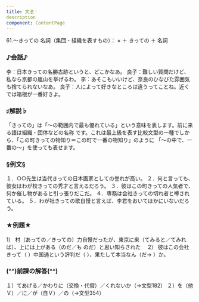 ```yaml
---
title: 文法：
description
component: ContentPage
---
```



61.～きっての
名詞（集団・組織を表すもの）： × ＋ きっての ＋ 名詞
### ♪会話♪
李：日本きっての名勝古跡というと、どこかなあ。 良子：難しい質問だけど、私なら京都の嵐山を挙げるわ。
李：あそこもいいけど、奈良のひなびた雰囲気も捨てられないなあ。
良子：人によって好きなところは違うってことね。近くでは箱根が一番好きよ。
### ♯解説♭
「きっての」は「～の範囲内で最も優れている」という意味を表します。前に来る語は組織・団体などの名称 です。これは最上級を表す比較文型の一種でしから、「この町きっての物知り＝この町で一番の物知り」のように 「～の中で、一番の～」を使っても表せます。
### §例文§
１．○○先生は当代きっての日本画家としての誉れが高い。
２．何と言っても、彼女はわが校きっての秀才と言えるだろう。
３．彼はこの町きっての人気者で、何か催し物があると引っ張りだこだ。
４．専務は会社きっての切れ者と噂されている。
５．わが社きっての歌自慢と言えば、李君をおいてほかにいないだろう。
### ★例題★
1） 村（あっての／きっての）力自慢だったが、東京に来（てみると／てみれば）、上には上がある（のだ／も
のだ）と思い知らされた    
2） 彼はこの会社きって（ ）中国通という評判だ（ ）、果たして本当なん（だ→ ）か。
### (^^)前課の解答(^^)
１）てあげる／かわりに（交換・代償）／くれないか（→文型182）
２）を（他Ｖ）／に／が（自Ｖ）／の（→文型354）
